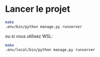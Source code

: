 # Lancer le projet

```bash
make
.env/bin/python manage.py runserver
```

ou si vous utilisez WSL:

```bash
make
.env/local/bin/python manage.py runserver
```
